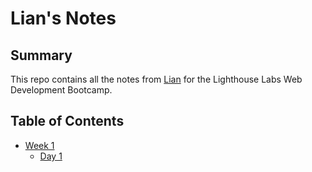 # Lian's Notes
## Summary 
This repo contains all the notes from [Lian](https://github.com/lian-c/lighthouse-web-notes) for the Lighthouse Labs Web Development Bootcamp.

## Table of Contents
* [Week 1](/Week_1)
  * [Day 1](/Week_1/Day_1)
